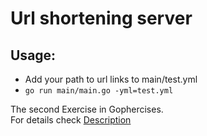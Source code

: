 # Url shortening server

## Usage:
* Add your path to url links to main/test.yml
* `go run main/main.go -yml=test.yml`  

The second Exercise in Gophercises.  
For details check [Description](Description.md)